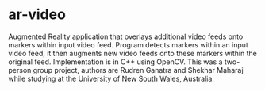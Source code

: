 # ar-video
Augmented Reality application that overlays additional video feeds onto markers within input video feed.
Program detects markers within an input video feed, it then augments new video feeds onto these markers within the original feed. Implementation is in C++ using OpenCV. This was a two-person group project, authors are Rudren Ganatra and Shekhar Maharaj while studying at the University of New South Wales, Australia.
